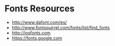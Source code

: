 # Fonts Resources

- http://www.dafont.com/es/
- http://www.fontsquirrel.com/fonts/list/find_fonts
- http://iosfonts.com
- https://fonts.google.com